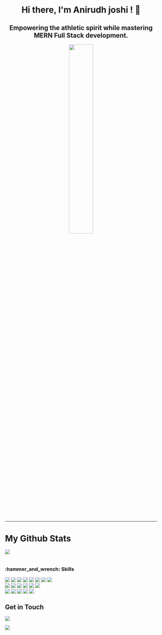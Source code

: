 
<h1 align="center">Hi there, I'm Anirudh joshi ! 👋</h1>

<h2 align="center">Empowering the athletic spirit while mastering MERN Full Stack development.</h2>

<div align='center'>
<img style="width: 40%; height: 40%; display:flex;" src="https://github.com/Anirudhj0shi/Anirudhj0shi/assets/141419375/be7ec740-9e30-463b-bbe3-2b047d19b100" />
</div>

-------------------------------------------------------------------------------------------------------------------------------------
<h1>My Github Stats</h1>
<div>
  <img src="https://github-readme-stats.vercel.app/api?username=Anirudhj0shi" />
</div>

#


<h3>:hammer_and_wrench: Skills</h3>

<div>
  <!--c -->
  <img src="https://img.shields.io/badge/C-00599C?style=for-the-badge&logo=c&logoColor=white" />
  <!--c++ -->
  <img src="https://img.shields.io/badge/C%2B%2B-00599C?style=for-the-badge&logo=c%2B%2B&logoColor=white" />

  <img src="https://img.shields.io/badge/VSCode-0078D4?style=for-the-badge&logo=visual%20studio%20code&logoColor=white" />
  
  <img src="https://img.shields.io/badge/HTML5-E34F26?style=for-the-badge&logo=html5&logoColor=white" />
  
  <img src="https://img.shields.io/badge/CSS3-1572B6?style=for-the-badge&logo=css3&logoColor=white" />
  
  <img src="https://img.shields.io/badge/Bootstrap-563D7C?style=for-the-badge&logo=bootstrap&logoColor=white" />

  <img src="https://img.shields.io/badge/Tailwind_CSS-38B2AC?style=for-the-badge&logo=tailwind-css&logoColor=white" />
  
  <img src="https://img.shields.io/badge/JavaScript-323330?style=for-the-badge&logo=javascript&logoColor=F7DF1E" />
  <br />
  
  <img src="https://img.shields.io/badge/MongoDB-4EA94B?style=for-the-badge&logo=mongodb&logoColor=white" />
  
  <img src="https://img.shields.io/badge/Express%20js-000000?style=for-the-badge&logo=express&logoColor=white" />
  
  <img src="https://img.shields.io/badge/React-20232A?style=for-the-badge&logo=react&logoColor=61DAFB" />
  
  <img src="https://img.shields.io/badge/Node%20js-339933?style=for-the-badge&logo=nodedotjs&logoColor=white" />
  
  <img src="https://img.shields.io/badge/Linux-FCC624?style=for-the-badge&logo=linux&logoColor=black" />

  <img src="https://img.shields.io/badge/npm-CB3837?style=for-the-badge&logo=npm&logoColor=white" />
  <br />

  <img src="https://camo.githubusercontent.com/72b1d81a8e93ca61619051a50df70c356fee03fae57bed9582727b0db5ad54b6/68747470733a2f2f696d672e736869656c64732e696f2f62616467652f636861744750542d3734616139633f7374796c653d666f722d7468652d6261646765266c6f676f3d6f70656e6169266c6f676f436f6c6f723d7768697465" />
  
  <img src="https://img.shields.io/badge/GitHub-100000?style=for-the-badge&logo=github&logoColor=Yellow" />

  <img src="https://img.shields.io/badge/Slack-4A154B?style=for-the-badge&logo=slack&logoColor=white" />
  
  <img src="https://img.shields.io/badge/GIT-E44C30?style=for-the-badge&logo=git&logoColor=white" />
  
  <img src="https://img.shields.io/badge/Jira-0052CC?style=for-the-badge&logo=Jira&logoColor=white" />
  
  
  


## Get in Touch
<div class="Getontouch">
  <a href="https://www.linkedin.com/in/anirudh-joshi-29ab37290/" ><img         
  src="https://github.com/Anirudhj0shi/Anirudhj0shi/assets/141419375/5ab492a7-4098-4e61-9616-1844e33650fe" /></a>
    
  <a href="https://x.com/Anirudh82544683?t=dHgpASaygqDSzE5atttgEw&s=08"><img          
  src="https://github.com/Anirudhj0shi/Anirudhj0shi/assets/141419375/29f81a2e-93ff-4032-8f51-d7adbc760a71" /></a>
</div>


<!-- You can add more sections, such as projects, achievements, or interests, as needed -->


